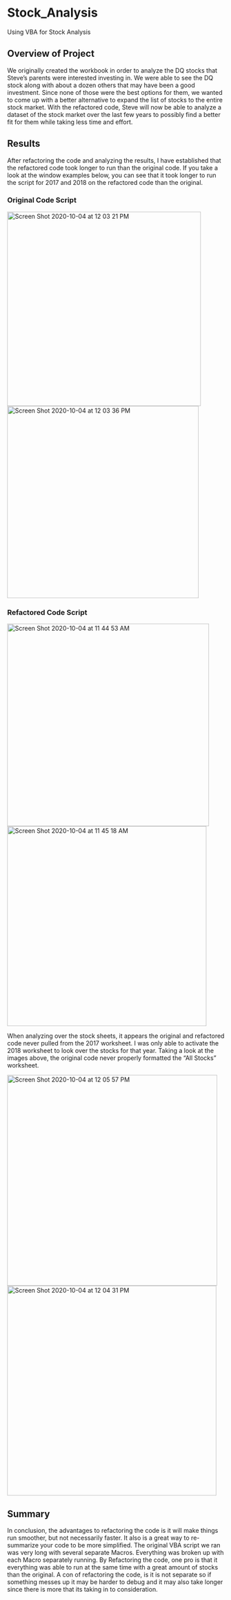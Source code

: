 # Stock_Analysis
Using VBA for Stock Analysis

## Overview of Project

We originally created the workbook in order to analyze the DQ stocks that Steve’s parents were interested investing in. We were able to see the DQ stock along with about a dozen others that may have been a good investment. Since none of those were the best options for them, we wanted to come up with a better alternative to expand the list of stocks to the entire stock market. With the refactored code, Steve will now be able to analyze a dataset of the stock market over the last few years to possibly find a better fit for them while taking less time and effort. 

## Results 

After refactoring the code and analyzing the results, I have established that the refactored code took longer to run than the original code. If you take a look at the window examples below, you can see that it took longer to run the script for 2017 and 2018 on the refactored code than the original. 

### Original Code Script

<img width="449" alt="Screen Shot 2020-10-04 at 12 03 21 PM" src="https://user-images.githubusercontent.com/71396367/95030072-e7394900-067a-11eb-93ca-884f400569ed.png">

<img width="444" alt="Screen Shot 2020-10-04 at 12 03 36 PM" src="https://user-images.githubusercontent.com/71396367/95030076-ebfdfd00-067a-11eb-863c-7c51ad31a9cb.png">

### Refactored Code Script

<img width="468" alt="Screen Shot 2020-10-04 at 11 44 53 AM" src="https://user-images.githubusercontent.com/71396367/95030065-db4d8700-067a-11eb-9764-98c35715d0a7.png">

<img width="462" alt="Screen Shot 2020-10-04 at 11 45 18 AM" src="https://user-images.githubusercontent.com/71396367/95030068-e1dbfe80-067a-11eb-9512-51055f95b8aa.png">

When analyzing over the stock sheets, it appears the original and refactored code never pulled from the 2017 worksheet. I was only able to activate the 2018 worksheet to look over the stocks for that year. Taking a look at the images above, the original code never properly formatted the “All Stocks” worksheet. 

<img width="487" alt="Screen Shot 2020-10-04 at 12 05 57 PM" src="https://user-images.githubusercontent.com/71396367/95030144-8b22f480-067b-11eb-89c3-1563703dde20.png">

<img width="485" alt="Screen Shot 2020-10-04 at 12 04 31 PM" src="https://user-images.githubusercontent.com/71396367/95030147-95dd8980-067b-11eb-953d-c39b3a2aa59f.png">

## Summary

In conclusion, the advantages to refactoring the code is it will make things run smoother, but not necessarily faster. It also is a great way to re-summarize your code to be more simplified. The original VBA script we ran was very long with several separate Macros. Everything was broken up with each Macro separately running. By Refactoring the code, one pro is that it everything was able to run at the same time with a great amount of stocks than the original. A con of refactoring the code, is it is not separate so if something messes up it may be harder to debug and it may also take longer since there is more that its taking in to consideration. 


	
